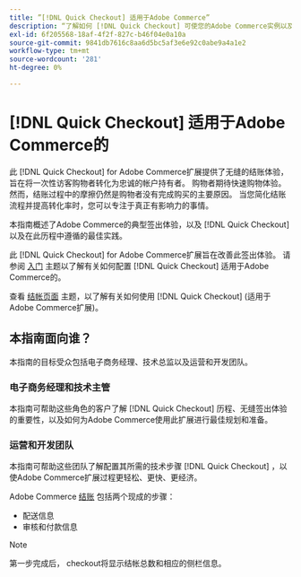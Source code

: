```yaml
---
title: ”[!DNL Quick Checkout] 适用于Adobe Commerce”
description: “了解如何 [!DNL Quick Checkout] 可使您的Adobe Commerce实例以及如何成功载入和设置扩展受益。”
exl-id: 6f205568-18af-4f2f-827c-b46f04e0a10a
source-git-commit: 9841db7616c8aa6d5bc5af3e6e92c0abe9a4a1e2
workflow-type: tm+mt
source-wordcount: '281'
ht-degree: 0%

---
```


# [!DNL Quick Checkout] 适用于Adobe Commerce的

此 [!DNL Quick Checkout] for Adobe Commerce扩展提供了无缝的结账体验，旨在将一次性访客购物者转化为忠诚的帐户持有者。 购物者期待快速购物体验。 然而，结账过程中的摩擦仍然是购物者没有完成购买的主要原因。 当您简化结账流程并提高转化率时，您可以专注于真正有影响力的事情。

本指南概述了Adobe Commerce的典型签出体验，以及 [!DNL Quick Checkout] 以及在此历程中遵循的最佳实践。

此 [!DNL Quick Checkout] for Adobe Commerce扩展旨在改善此签出体验。 请参阅 [入门](../quick-checkout/onboarding.md) 主题以了解有关如何配置 [!DNL Quick Checkout] 适用于Adobe Commerce的。

查看 [结帐页面](../quick-checkout/checkout-page.md) 主题，以了解有关如何使用 [!DNL Quick Checkout] (适用于Adobe Commerce扩展)。

## 本指南面向谁？

本指南的目标受众包括电子商务经理、技术总监以及运营和开发团队。

### 电子商务经理和技术主管

本指南可帮助这些角色的客户了解 [!DNL Quick Checkout] 历程、无缝签出体验的重要性，以及如何为Adobe Commerce使用此扩展进行最佳规划和准备。

### 运营和开发团队

本指南可帮助这些团队了解配置其所需的技术步骤 [!DNL Quick Checkout] ，以使Adobe Commerce扩展过程更轻松、更快、更经济。

Adobe Commerce [结账](https://glossary.magento.com/checkout) 包括两个现成的步骤：

- 配送信息
- 审核和付款信息

>[!NOTE]
>
> 第一步完成后， checkout将显示结帐总数和相应的侧栏信息。
